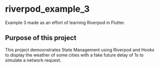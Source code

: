 # riverpod_example_3

Example 3 made as an effort of learning Riverpod in Flutter.

## Purpose of this project
This project demoonstrates State Management using Riverpod and Hooks to display the weather of some cities with a fake future delay of 1s to simulate a network request.
